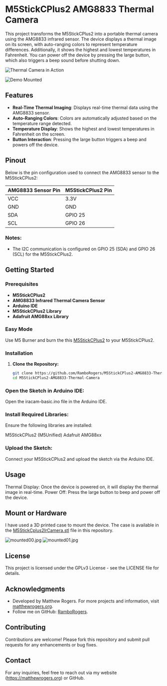 # M5StickCPlus2 AMG8833 Thermal Camera

This project transforms the M5StickCPlus2 into a portable thermal camera using the AMG8833 infrared sensor. The device displays a thermal image on its screen, with auto-ranging colors to represent temperature differences. Additionally, it shows the highest and lowest temperatures in Fahrenheit. You can power off the device by pressing the large button, which also triggers a beep sound before shutting down.

![Thermal Camera in Action](camera.jpeg)

![Demo Mounted](demomounted.gif)

## Features

- **Real-Time Thermal Imaging**: Displays real-time thermal data using the AMG8833 sensor.
- **Auto-Ranging Colors**: Colors are automatically adjusted based on the temperature range detected.
- **Temperature Display**: Shows the highest and lowest temperatures in Fahrenheit on the screen.
- **Button Interaction**: Pressing the large button triggers a beep and powers off the device.

## Pinout

Below is the pin configuration used to connect the AMG8833 sensor to the M5StickCPlus2:

  **AMG8833 Sensor Pin** | **M5StickCPlus2 Pin**
  ------------------------|-------------------------
  VCC                     | 3.3V
  GND                     | GND
  SDA                     | GPIO 25
  SCL                     | GPIO 26

### Notes:
- The I2C communication is configured on GPIO 25 (SDA) and GPIO 26 (SCL) for the M5StickCPlus2.

## Getting Started

### Prerequisites

- **M5StickCPlus2**
- **AMG8833 Infrared Thermal Camera Sensor**
- **Arduino IDE**
- **M5StickCPlus2 Library**
- **Adafruit AMG88xx Library**

### Easy Mode
Use M5 Burner and burn the this [M5StickCPlus2](m5stickcplus-2-ircam.ino.m5stack_stickc_plus2.bin) to your M5StickCPlus2.

### Installation

1. **Clone the Repository:**
   ```bash
   git clone https://github.com/RamboRogers/M5StickCPlus2-AMG8833-Thermal-Camera.git
   cd M5StickCPlus2-AMG8833-Thermal-Camera
   ```

### Open the Sketch in Arduino IDE:
Open the iracam-basic.ino file in the Arduino IDE.

### Install Required Libraries:
Ensure the following libraries are installed:

M5StickCPlus2 (M5Unified)
Adafruit AMG88xx

### Upload the Sketch:
Connect your M5StickCPlus2 and upload the sketch via the Arduino IDE.

## Usage
Thermal Display: Once the device is powered on, it will display the thermal image in real-time.
Power Off: Press the large button to beep and power off the device.

## Mount or Hardware
I have used a 3D printed case to mount the device. The case is available in the [M5StickCplus2IrCamera.stl](M5StickCplus2IrCamera.stl) file in this repository.

![mounted00.jpg](mounted00.jpg)
![mounted01.jpg](mounted01.jpg)


## License
This project is licensed under the GPLv3 License - see the LICENSE file for details.

## Acknowledgments
- Developed by Matthew Rogers. For more projects and information, visit [matthewrogers.org](https://matthewrogers.org).
- Follow me on GitHub: [RamboRogers](https://github.com/RamboRogers).

## Contributing
Contributions are welcome! Please fork this repository and submit pull requests for any enhancements or bug fixes.

## Contact
For any inquiries, feel free to reach out via my website (https://matthewrogers.org) or GitHub.